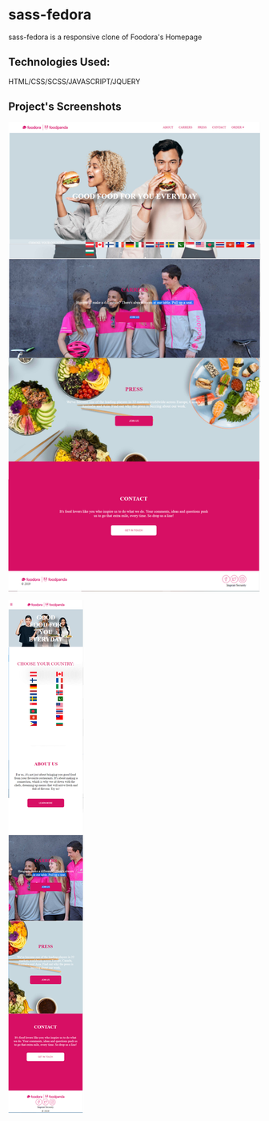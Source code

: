 # sass-fedora

sass-fedora is a responsive clone of Foodora's Homepage

## Technologies Used:

HTML/CSS/SCSS/JAVASCRIPT/JQUERY

## Project's Screenshots

 ![](foodora.png)
 
 ![](foodora2.png)
